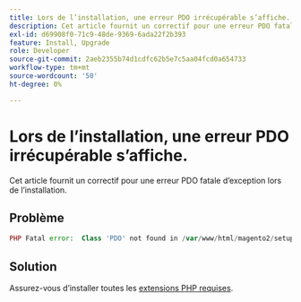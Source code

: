 ```yaml
---
title: Lors de l’installation, une erreur PDO irrécupérable s’affiche.
description: Cet article fournit un correctif pour une erreur PDO fatale d’exception lors de l’installation.
exl-id: d69908f0-71c9-48de-9369-6ada22f2b393
feature: Install, Upgrade
role: Developer
source-git-commit: 2aeb2355b74d1cdfc62b5e7c5aa04fcd0a654733
workflow-type: tm+mt
source-wordcount: '50'
ht-degree: 0%

---
```


# Lors de l’installation, une erreur PDO irrécupérable s’affiche.

Cet article fournit un correctif pour une erreur PDO fatale d’exception lors de l’installation.

## Problème

```php
PHP Fatal error:  Class 'PDO' not found in /var/www/html/magento2/setup/module/Magento/Setup/src/Module/Setup/ConnectionFactory.php on line 44
```

## Solution

Assurez-vous d’installer toutes les [extensions PHP requises](https://experienceleague.adobe.com/en/docs/commerce-operations/installation-guide/prerequisites/php-settings).
